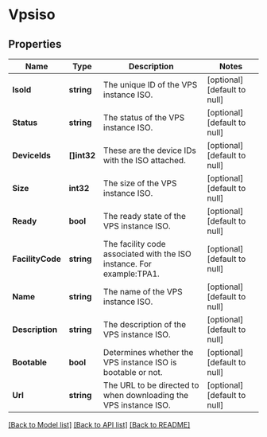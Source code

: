 # Vpsiso

## Properties
Name | Type | Description | Notes
------------ | ------------- | ------------- | -------------
**IsoId** | **string** | The unique ID of the VPS instance ISO. | [optional] [default to null]
**Status** | **string** | The status of the VPS instance ISO. | [optional] [default to null]
**DeviceIds** | **[]int32** | These are the device IDs with the ISO attached. | [optional] [default to null]
**Size** | **int32** | The size of the VPS instance ISO. | [optional] [default to null]
**Ready** | **bool** | The ready state of the VPS instance ISO. | [optional] [default to null]
**FacilityCode** | **string** | The facility code associated with the ISO instance. For example:TPA1. | [optional] [default to null]
**Name** | **string** | The name of the VPS instance ISO. | [optional] [default to null]
**Description** | **string** | The description of the VPS instance ISO. | [optional] [default to null]
**Bootable** | **bool** | Determines whether the VPS instance ISO is bootable or not. | [optional] [default to null]
**Url** | **string** | The URL to be directed to when downloading the VPS instance ISO. | [optional] [default to null]

[[Back to Model list]](../README.md#documentation-for-models) [[Back to API list]](../README.md#documentation-for-api-endpoints) [[Back to README]](../README.md)


